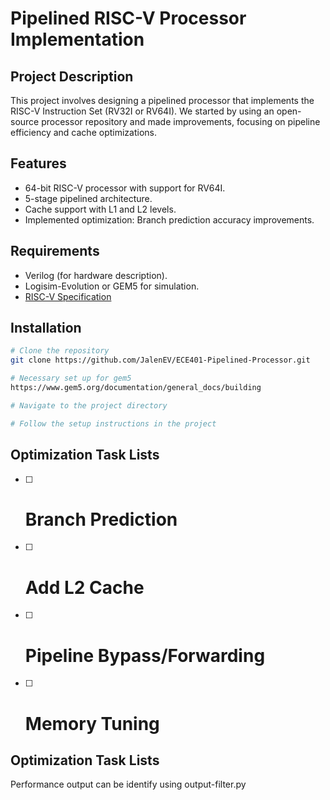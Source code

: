 # Pipelined RISC-V Processor Implementation

## Project Description
This project involves designing a pipelined processor that implements the RISC-V Instruction Set (RV32I or RV64I). We started by using an open-source processor repository and made improvements, focusing on pipeline efficiency and cache optimizations.

## Features
- 64-bit RISC-V processor with support for RV64I.
- 5-stage pipelined architecture.
- Cache support with L1 and L2 levels.
- Implemented optimization: Branch prediction accuracy improvements.

## Requirements
- Verilog (for hardware description).
- Logisim-Evolution or GEM5 for simulation.
- [RISC-V Specification](https://riscv.org/wp-content/uploads/2017/05/riscv-spec-v2.2.pdf)

## Installation
```bash
# Clone the repository
git clone https://github.com/JalenEV/ECE401-Pipelined-Processor.git

# Necessary set up for gem5
https://www.gem5.org/documentation/general_docs/building

# Navigate to the project directory

# Follow the setup instructions in the project

```

## Optimization Task Lists

- [ ] # Branch Prediction
- [ ] # Add L2 Cache
- [ ] # Pipeline Bypass/Forwarding
- [ ] # Memory Tuning

## Optimization Task Lists

Performance output can be identify using output-filter.py